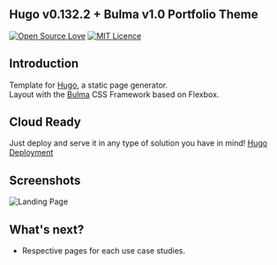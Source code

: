 ## Hugo v0.132.2 + Bulma v1.0 Portfolio Theme

[![Open Source Love](https://badges.frapsoft.com/os/v1/open-source.svg)](https://github.com/ellerbrock/open-source-badges/) [![MIT Licence](https://badges.frapsoft.com/os/mit/mit.svg?v=103)](https://opensource.org/licenses/mit-license.php)

## Introduction

Template for [Hugo](https://gohugo.io), a static page generator.  
Layout with the [Bulma](https://bulma.io/) CSS Framework based on Flexbox.

## Cloud Ready

Just deploy and serve it in any type of solution you have in mind! [Hugo Deployment](https://gohugo.io/hosting-and-deployment/)


## Screenshots

![Landing Page](https://i.ibb.co/MsFNMNV/Screenshot-from-2024-08-19-23-13-47.png)

## What's next?

- Respective pages for each use case studies.